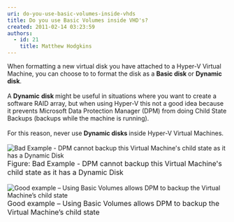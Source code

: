 ```yaml
---
uri: do-you-use-basic-volumes-inside-vhds
title: Do you use Basic Volumes inside VHD's?
created: 2011-02-14 03:23:59
authors:
  - id: 21
    title: Matthew Hodgkins
---
```





<span class='intro'> When formatting a new virtual disk you have attached to a Hyper-V Virtual Machine, you can choose to to format the disk as a <strong>Basic disk </strong>or <strong>Dynamic</strong> <strong>disk</strong>.<br>
<br>
A <strong>Dynamic</strong> <strong>disk </strong>might be useful in situations where you want to create a software RAID array, but when using Hyper-V this not a good idea because it prevents Microsoft Data Protection Manager (DPM) from doing Child State Backups (backups while the machine is running).<br>
<br>
For this reason, never use <strong>Dynamic disks </strong>inside Hyper-V Virtual Machines.<br>
<br>
<img alt="Bad Example - DPM cannot backup this Virtual Machine's child state as it has a Dynamic Disk" src="/PublishingImages/basicvolumes-badexample.jpg" /><br>
<font class="ms-rteCustom-FigureBad" size="+0">Figure&#58;&#160;Bad Example - DPM cannot backup this Virtual Machine's child state as it has a Dynamic Disk<br>
</font><br>
<img alt="Good example – Using Basic Volumes allows DPM to backup the Virtual Machine’s child state" src="/PublishingImages/basicvolumes-goodexample.jpg" /><br>
<font class="ms-rteCustom-FigureGood" size="+0">Good example – Using Basic Volumes allows DPM to backup the Virtual Machine’s child state</font> 
 </span>




